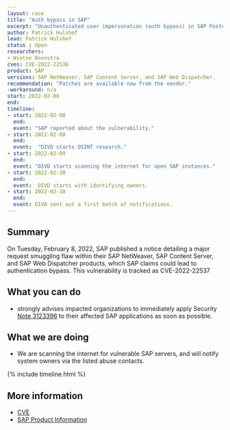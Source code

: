 ```yaml
---
layout: case
title: "Auth bypass in SAP"
excerpt: "Unauthenticated user impersonation (auth bypass) in SAP Posted on February 8 2022"
author: Patrick Hulshof
lead: Patrick Hulshof
status : Open
researchers:
- Wietse Boonstra
cves: CVE-2022-22536
product: SAP
versions: SAP NetWeaver, SAP Content Server, and SAP Web Dispatcher.
recommendation: "Patches are available now from the vendor."
-workaround: n/a
start: 2022-02-08
end:
timeline:
- start: 2022-02-08
  end:
  event: "SAP reported about the vulnerability."
- start: 2022-02-08
  end:
  event:  "DIVD starts OSINT research."
- start: 2022-02-09
  end:
  event: "DIVD starts scanning the internet for open SAP instances."
- start: 2022-02-10
  end:
  event:  DIVD starts with identifying owners.
- start: 2022-02-10
  end:
  event: DIVD sent out a first batch of notifications.
---
```

## Summary

On Tuesday, February 8, 2022, SAP published a notice detailing a major request smuggling flaw within their SAP NetWeaver, SAP Content Server, and SAP Web Dispatcher products, which SAP claims could lead to authentication bypass. This vulnerability is tracked as CVE-2022-22537

## What you can do

* strongly advises impacted organizations to immediately apply Security [Note 3123396](https://launchpad.support.sap.com/) to their affected SAP applications as soon as possible.

## What we are doing

* We are scanning the internet for vulnerable SAP servers, and will notify system owners via the listed abuse contacts.

{% include timeline.html %}

## More information
* [CVE](https://cve.mitre.org/cgi-bin/cvename.cgi?name=CVE-2022-22536)
* [SAP Product Information](https://blogs.sap.com/2022/02/08/sap-partners-with-onapsis-to-identify-and-patch-cybersecurity-vulnerabilities/)
